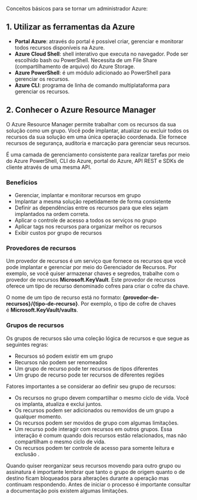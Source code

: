 Conceitos básicos para se tornar um administrador Azure:

## 1. Utilizar as ferramentas da Azure

- **Portal Azure**: através do portal é possível criar, gerenciar e monitorar todos recursos disponíveis na Azure.
- **Azure Cloud Shell**: shell interativo que executa no navegador. Pode ser escolhido bash ou PowerShell. Necessita de um File Share (compartilhamento de arquivo) do Azure Storage.
- **Azure PowerShell**: é um módulo adicionado ao PowerShell para gerenciar os recursos.
- **Azure CLI**: programa de linha de comando multiplataforma para gerenciar os recursos.

## 2. Conhecer o Azure Resource Manager

O Azure Resource Manager permite trabalhar com os recursos da sua solução como um grupo. Você pode implantar, atualizar ou excluir todos os recursos da sua solução em uma única operação coordenada. Ele fornece recursos de segurança, auditoria e marcação para gerenciar seus recursos.

É uma camada de gerenciamento consistente para realizar tarefas por meio do Azure PowerShell, CLI do Azure, portal do Azure, API REST e SDKs de cliente através de uma mesma API.

### Benefícios

- Gerenciar, implantar e monitorar recursos em grupo
- Implantar a mesma solução repetidamente de forma consistente
- Definir as dependências entre os recursos para que eles sejam implantados na ordem correta.
- Aplicar o controle de acesso a todos os serviços no grupo
- Aplicar tags nos recursos para organizar melhor os recursos
- Exibir custos por grupo de recursos

### Provedores de recursos

Um provedor de recursos é um serviço que fornece os recursos que você pode implantar e gerenciar por meio do Gerenciador de Recursos. Por exemplo, se você quiser armazenar chaves e segredos, trabalhe com o provedor de recursos **Microsoft.KeyVault**. Este provedor de recursos oferece um tipo de recurso denominado cofres para criar o cofre da chave.

O nome de um tipo de recurso está no formato: **{provedor-de-recursos}/{tipo-de-recurso}**. Por exemplo, o tipo de cofre de chaves é **Microsoft.KeyVault/vaults**.

### Grupos de recursos

Os grupos de recursos são uma coleção lógica de recursos e que segue as seguintes regras:

- Recursos só podem existir em um grupo
- Recursos não podem ser renomeados
- Um grupo de recurso pode ter recursos de tipos diferentes
- Um grupo de recurso pode ter recursos de diferentes regiões

Fatores importantes a se considerar ao definir seu grupo de recursos:

- Os recursos no grupo devem compartilhar o mesmo ciclo de vida. Você os implanta, atualiza e exclui juntos.
- Os recursos podem ser adicionados ou removidos de um grupo a qualquer momento.
- Os recursos podem ser movidos de grupo com algumas limitações.
- Um recurso pode interagir com recursos em outros grupos. Essa interação é comum quando dois recursos estão relacionados, mas não compartilham o mesmo ciclo de vida.
- Os recursos podem ter controle de acesso para somente leitura e exclusão .

Quando quiser reorganizar seus recursos movendo para outro grupo ou assinatura é importante lembrar que tanto o grupo de origem quanto o de destino ficam bloqueados para alterações durante a operação mas continuam respondendo. Antes de iniciar o processo é importante consultar a documentação pois existem algumas limitações.


